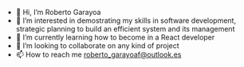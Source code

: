 - 👋 Hi, I’m Roberto Garayoa
- 👀 I’m interested in demostrating my skills in software development, strategic planning to build an efficient system and its management
- 🌱 I’m currently learning how to become in a React developer
- 💞️ I’m looking to collaborate on any kind of project
- 📫 How to reach me roberto_garayoaf@outlook.es

<!---
RobertoGarayoa26/RobertoGarayoa26 is a ✨ special ✨ repository because its `README.md` (this file) appears on your GitHub profile.
You can click the Preview link to take a look at your changes.
--->

